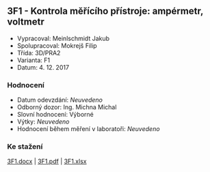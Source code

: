## 3F1 - Kontrola měřícího přístroje: ampérmetr, voltmetr
 - Vypracoval: Meinlschmidt Jakub
 - Spolupracoval: Mokrejš Filip
 - Třída: 3D/PRA2
 - Varianta: F1
 - Datum: 4. 12. 2017

### Hodnocení
 - Datum odevzdání: *Neuvedeno*
 - Odborný dozor: Ing. Michna Michal
 - Slovní hodnocení: Výborné
 - Výtky: *Neuvedeno*
 - Hodnocení během měření v laboratoři: *Neuvedeno*
     
### Ke stažení
[3F1.docx](https://github.com/jmeinlschmidt/mereni-sps-cl/blob/master/3F/3F1/3F1.docx) | [3F1.pdf](https://github.com/jmeinlschmidt/mereni-sps-cl/blob/master/3F/3F1/3F1.pdf) | [3F1.xlsx](https://github.com/jmeinlschmidt/mereni-sps-cl/blob/master/3F/3F1/3F1.xlsx)
